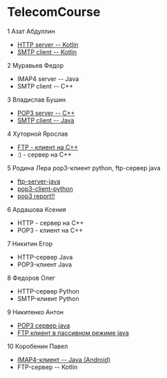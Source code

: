 # TelecomCourse
1 Азат Абдуллин
* [HTTP server -- Kotlin](https://github.com/AbdullinAM/http_server_kotlin)
* [SMTP client -- Kotlin](https://github.com/AbdullinAM/smtp_client_kotlin.git)

2 Муравьев Федор
* IMAP4 server -- Java
* SMTP client -- C++

3 Владислав Бушин
* [POP3 server -- C++](https://github.com/wladez/POP3-server.git)
* [SMTP client -- Java](https://github.com/wladez/SMTP_client.git)

4 Хуторной Ярослав  
* [FTP - клиент на C++](https://github.com/KhutornoyYaroslav/TelecomCourse/blob/master/main.cpp)
* :) - сервер на C++

5 Родина Лера pop3-клиент python, ftp-сервер java
* [ftp-server-java](https://github.com/valeryrodina/spring2016)
* [pop3-client-python](https://github.com/valeryrodina/spring2016/tree/master/mail_client)
* [pop3 report!!](https://github.com/valeryrodina/report-pop3client)


6 Ардашова Ксения  
* HTTP - сервер на C++ 
* POP3 - клиент на C++

7 Никитин Егор
* HTTP-сервер Java
* POP3-клиент Java

8 Федоров Олег
* HTTP-сервер Python
* SMTP-клиент Python

9 Никитенко Антон
* [POP3 сервер java](https://github.com/AntonNikitenko/_POP3Server.git) 
* [FTP клиент в пассивном режиме java](https://github.com/AntonNikitenko/_FTPClient.git)

10 Коробенин Павел
* [IMAP4-клиент -- Java (Android)](https://github.com/TofiBashers/ImapClient)
* FTP-сервер -- Kotlin
